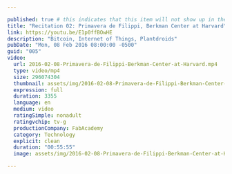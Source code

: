 ```yaml
---

published: true # this indicates that this item will not show up in the podcast feed
title: "Recitation 02: Primavera de Filippi, Berkman Center at Harvard"
link: https://youtu.be/E1p0ffBOwHE
description: "Bitcoin, Internet of Things, Plantdroids"
pubDate: "Mon, 08 Feb 2016 08:00:00 -0500"
guid: "005"
video:
  url: 2016-02-08-Primavera-de-Filippi-Berkman-Center-at-Harvard.mp4
  type: video/mp4
  size: 296074304
  thumbnail: assets/img/2016-02-08-Primavera-de-Filippi-Berkman-Center-at-Harvard-thumbnail.jpg
  expression: full
  duration: 3355
  language: en
  medium: video
  ratingSimple: nonadult
  ratingvchip: tv-g
  productionCompany: FabAcademy
  category: Technology
  explicit: clean
  duration: "00:55:55"
  image: assets/img/2016-02-08-Primavera-de-Filippi-Berkman-Center-at-Harvard.mp4-full.jpg

---
```

